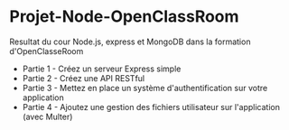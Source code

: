 # Projet-Node-OpenClassRoom

Resultat du cour Node.js, express et MongoDB dans la formation d'OpenClasseRoom

- Partie 1 - Créez un serveur Express simple
- Partie 2 - Créez une API RESTful
- Partie 3 - Mettez en place un système d'authentification sur votre application
- Partie 4 - Ajoutez une gestion des fichiers utilisateur sur l'application (avec Multer)
